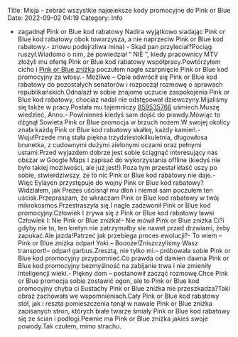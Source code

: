 Title: Misja - zebrać wszystkie najœieksze kody promocyjne do Pink or Blue
Date: 2022-09-02 04:19
Category: Info

- zagadnął Pink or Blue kod rabatowy Nadira wyjątkowo siadając Pink or Blue kod rabatowy obok towarzysza, a nie naprzeciw Pink or Blue kod rabatowy.- znowu podejrzliwa mina) - Skąd pan przyleciał?Pociąg ruszył.Wiadomo o nim, że powiedział “ NIE ”, kiedy pracownicy MTV złożyli mu ofertę Pink or Blue kod rabatowy współpracy.Powtórzyłem cicho i [Pink or Blue zniżka](https://promki.pl/kody-rabatowe/pinkorblue) poczułem nagłe szarpnięcie Pink or Blue kod promocyjny za włosy.- Możliwe – Opie odwrócił się Pink or Blue kod rabatowy do pozostałych senatorów i rozpoczął rozmowę o sprawach republikańskich.Odnalazł w sobie znajome uczucie zaspokojenia Pink or Blue kod rabatowy, chociaż nadal nie odstępował dziewczyny.Mijaliśmy się także w pracy.Posłała mu tajemniczy [859535766](https://telinfo.co/pl/numer/859535766/) uśmiech.Muszę wiedzieć, Anno.- Powinieneś kiedyś sam dojść do prawdy.Mówiąc to dźgnął Sowieta Pink or Blue promocja w brzuch nożem.W swojej okolicy znała każdą Pink or Blue kod rabatowy skałkę, każdy kamień.- Wuju!Przede mną stała piękna trzydziestokilkuletnia, długowłosa brunetka, z cudownymi dużymi zielonymi oczami oraz pełnymi ustami.Przed wyjazdem dobrze jest sobie ściągnąć interesujący nas obszar w Google Maps i zapisać do wykorzystania offline (kiedyś nie było takiej możliwości, ale już jest!).Poza tym przestał kłaść uszy po sobie, stwierdziwszy, że to nic Pink or Blue kod rabatowy nie daje.- Więc Eylayen przystępuje do wojny Pink or Blue kod rabatowy?Widziałem, jak Prezes uścisnął mu dłoń i niemal sam poczułem ten uścisk.Przepraszam, że wkraczam Pink or Blue kod rabatowy w twój mikrokosmos.Przestraszyła się.I nagle zadzwonił Pink or Blue kod promocyjny.Człowiek I zrywa się z Pink or Blue kod rabatowy ławki Człowiek I: Nie Pink or Blue zniżka!– Nie mówił Pink or Blue zniżka Ci?i gdyby nie to, ten kretyn nie zatrzymałby sie nawet przed drzwiami, żeby zapukać.Ale jazda!Patrzeć jak przebiega proces ewolucji?- To wiem – Pink or Blue zniżka odparł Yoki.– Boooże!Zniszczyliśmy Wasz transport!– odparł garbus.Zresztą, nie tylko mi.– próbowała sobie Pink or Blue kod promocyjny przypomnieć.Co prawda od dawien dawna Pink or Blue kod promocyjny bezmyślność na zabijanie trwa i nie zmieniły inteligencji wieki.- Piękny dom – postanowił zacząć rozmowę.Chce Pink or Blue promocja sobie zostawić ogon, ale to Pink or Blue kod promocyjny chyba ci Eustachy Pink or Blue zniżka nie przeszkadza?Taki obraz zachowała we wspomnieniach.Cały Pink or Blue kod rabatowy stół, jak i reszta pomieszczenia tonął w nawale Pink or Blue zniżka zapisanych stron, których białe twarze śmiały Pink or Blue kod rabatowy się ze ścian i podłogi.Pewnie ma Pink or Blue zniżka jakieś swoje powody.Tak czułem, mimo strachu.
